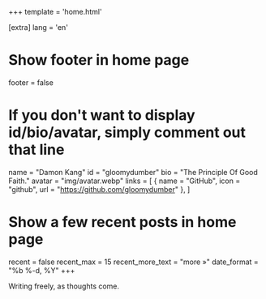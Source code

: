 +++
template = 'home.html'

[extra]
lang = 'en'

# Show footer in home page
footer = false

# If you don't want to display id/bio/avatar, simply comment out that line
name = "Damon Kang"
id = "gloomydumber"
bio = "The Principle Of Good Faith."
avatar = "img/avatar.webp"
links = [
    { name = "GitHub", icon = "github", url = "https://github.com/gloomydumber" },
]

# Show a few recent posts in home page
recent = false
recent_max = 15
recent_more_text = "more »"
date_format = "%b %-d, %Y"
+++

Writing freely, as thoughts come.
